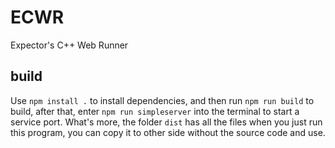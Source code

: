 # ECWR
Expector's C++ Web Runner

## build
Use `npm install .` to install dependencies, and then run `npm run build` to build,
after that, enter `npm run simpleserver` into the terminal to start a service port.
What's more, the folder `dist` has all the files when you just run this program,
you can copy it to other side without the source code and use.
